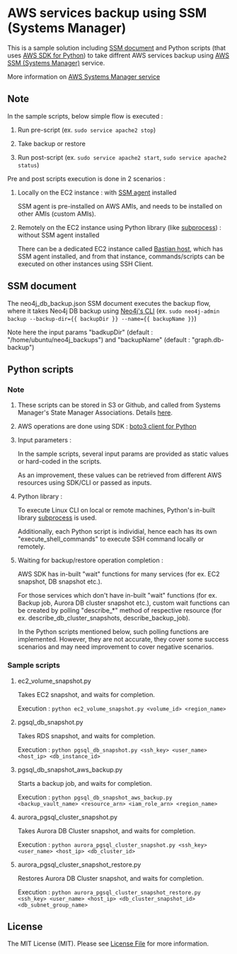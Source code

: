 # AWS services backup using SSM (Systems Manager)

This is a sample solution including [SSM document](https://docs.aws.amazon.com/systems-manager/latest/userguide/automation-documents-reference-details.html?shortFooter=true) and Python scripts (that uses [AWS SDK for Python](https://aws.amazon.com/sdk-for-python/)) to take diffrent AWS services backup using [AWS SSM (Systems Manager)](https://docs.aws.amazon.com/systems-manager/latest/userguide/what-is-systems-manager.html) service.

More information on [AWS Systems Manager service](https://medium.com/@sanketbengali.23/aws-systems-manager-service-b023e95810d9)

## Note

In the sample scripts, below simple flow is executed :

1. Run pre-script (ex. ```sudo service apache2 stop```)

2. Take backup or restore

3. Run post-script (ex. ```sudo service apache2 start```, ```sudo service apache2 status```)

Pre and post scripts execution is done in 2 scenarios :

1. Locally on the EC2 instance : with [SSM agent](https://docs.aws.amazon.com/systems-manager/latest/userguide/ssm-agent.html) installed

   SSM agent is pre-installed on AWS AMIs, and needs to be installed on other AMIs (custom AMIs).

2. Remotely on the EC2 instance using Python library (like [subprocess](https://docs.python.org/2/library/subprocess.html)) : without SSM agent installed

   There can be a dedicated EC2 instance called [Bastian host](https://en.wikipedia.org/wiki/Bastion_host), which has SSM agent installed, and from that instance, commands/scripts can be executed on other instances using SSH Client.

## SSM document

The neo4j_db_backup.json SSM document executes the backup flow, where it takes Neo4j DB backup using [Neo4j's CLI](https://neo4j.com/docs/operations-manual/current/backup/performing/)
(ex. ```sudo neo4j-admin backup --backup-dir={{ backupDir }} --name={{ backupName }}```)
   
Note here the input params "badkupDir" (default : "/home/ubuntu/neo4j_backups") and "backupName" (default : "graph.db-backup")

## Python scripts

### Note

1. These scripts can be stored in S3 or Github, and called from Systems Manager's State Manager Associations. Details [here](https://medium.com/@sanketbengali.23/aws-systems-manager-service-b023e95810d9). 

2. AWS operations are done using SDK : [boto3 client for Python](https://aws.amazon.com/sdk-for-python/)

3. Input parameters :

   In the sample scripts, several input params are provided as static values or hard-coded in the scripts.

   As an improvement, these values can be retrieved from different AWS resources using SDK/CLI or passed as inputs.

4. Python library :

   To execute Linux CLI on local or remote machines, Python's in-built library [subprocess](https://docs.python.org/2/library/subprocess.html) is used.

   Additionally, each Python script is individial, hence each has its own "execute_shell_commands" to execute SSH command locally or remotely.
 
5. Waiting for backup/restore operation completion :
    
   AWS SDK has in-built "wait" functions for many services (for ex. EC2 snapshot, DB snapshot etc.).

   For those services which don't have in-built "wait" functions (for ex. Backup job, Aurora DB cluster snapshot etc.), custom wait functions can be created by polling "describe_*" method of respective resource (for ex. describe_db_cluster_snapshots, describe_backup_job).

   In the Python scripts mentioned below, such polling functions are implemented. However, they are not accurate, they cover some success scenarios and may need improvement to cover negative scenarios.

### Sample scripts

1. ec2_volume_snapshot.py

   Takes EC2 snapshot, and waits for completion.
   
   Execution : ```python ec2_volume_snapshot.py <volume_id> <region_name>```

2. pgsql_db_snapshot.py

   Takes RDS snapshot, and waits for completion.
   
   Execution : ```python pgsql_db_snapshot.py <ssh_key> <user_name> <host_ip> <db_instance_id>```
  
3. pgsql_db_snapshot_aws_backup.py

   Starts a backup job, and waits for completion.
   
   Execution : ```python pgsql_db_snapshot_aws_backup.py <backup_vault_name> <resource_arn> <iam_role_arn> <region_name>```

4. aurora_pgsql_cluster_snapshot.py

   Takes Aurora DB Cluster snapshot, and waits for completion.
   
   Execution : ```python aurora_pgsql_cluster_snapshot.py <ssh_key> <user_name> <host_ip> <db_cluster_id>```
  
5. aurora_pgsql_cluster_snapshot_restore.py

   Restores Aurora DB Cluster snapshot, and waits for completion.
   
   Execution : ```python aurora_pgsql_cluster_snapshot_restore.py <ssh_key> <user_name> <host_ip> <db_cluster_snapshot_id> <db_subnet_group_name>```

## License

The MIT License (MIT). Please see [License File](LICENSE) for more information.
